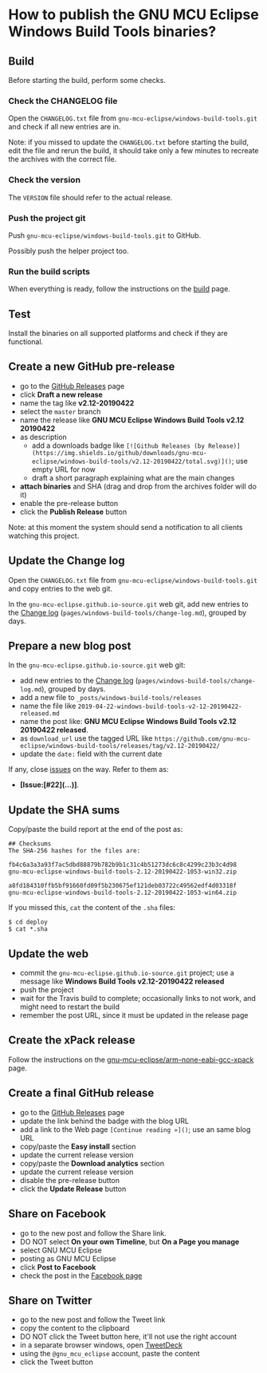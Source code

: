 # How to publish the GNU MCU Eclipse Windows Build Tools binaries?

## Build

Before starting the build, perform some checks.

### Check the CHANGELOG file

Open the `CHANGELOG.txt` file from `gnu-mcu-eclipse/windows-build-tools.git` 
and check if all new entries are in.

Note: if you missed to update the `CHANGELOG.txt` before starting the build, 
edit the file and rerun the build, it should take only a few minutes to 
recreate the archives with the correct file.

### Check the version

The `VERSION` file should refer to the actual release.

### Push the project git

Push `gnu-mcu-eclipse/windows-build-tools.git` to GitHub.

Possibly push the helper project too.

### Run the build scripts

When everything is ready, follow the instructions on the 
[build](https://github.com/gnu-mcu-eclipse/windows-build-tools/blob/master/README.md) 
page.

## Test

Install the binaries on all supported platforms and check if they are 
functional.

## Create a new GitHub pre-release

- go to the [GitHub Releases](https://github.com/gnu-mcu-eclipse/windows-build-tools/releases) page
- click **Draft a new release**
- name the tag like **v2.12-20190422**
- select the `master` branch
- name the release like **GNU MCU Eclipse Windows Build Tools v2.12 20190422**
- as description
  - add a downloads badge like `[![Github Releases (by Release)](https://img.shields.io/github/downloads/gnu-mcu-eclipse/windows-build-tools/v2.12-20190422/total.svg)]()`; use empty URL for now
  - draft a short paragraph explaining what are the main changes
- **attach binaries** and SHA (drag and drop from the archives folder will do it)
- enable the pre-release button
- click the **Publish Release** button

Note: at this moment the system should send a notification to all clients 
watching this project.

## Update the Change log

Open the `CHANGELOG.txt` file from `gnu-mcu-eclipse/windows-build-tools.git` 
and copy entries to the web git.

In the `gnu-mcu-eclipse.github.io-source.git` web git, add new entries to the 
[Change log](https://gnu-mcu-eclipse.github.io/windows-build-tools/change-log/) 
(`pages/windows-build-tools/change-log.md`), grouped by days.

## Prepare a new blog post

In the `gnu-mcu-eclipse.github.io-source.git` web git:

- add new entries to the 
 [Change log](https://gnu-mcu-eclipse.github.io/windows-build-tools/change-log/) 
 (`pages/windows-build-tools/change-log.md`), grouped by days.
- add a new file to `_posts/windows-build-tools/releases`
- name the file like `2019-04-22-windows-build-tools-v2-12-20190422-released.md`
- name the post like: **GNU MCU Eclipse Windows Build Tools v2.12 20190422 released**.
- as `download_url` use the tagged URL like `https://github.com/gnu-mcu-eclipse/windows-build-tools/releases/tag/v2.12-20190422/`
- update the `date:` field with the current date

If any, close [issues](https://github.com/gnu-mcu-eclipse/windows-build-tools/issues) 
on the way. Refer to them as:

- **[Issue:\[#22\]\(...\)]**.

## Update the SHA sums

Copy/paste the build report at the end of the post as:

```console
## Checksums
The SHA-256 hashes for the files are:

fb4c6a3a3a93f7ac5dbd88879b782b9b1c31c4b51273dc6c8c4299c23b3c4d98
gnu-mcu-eclipse-windows-build-tools-2.12-20190422-1053-win32.zip

a8fd184310ffb5bf91660fd09f5b230675ef121deb03722c49562edf4d03318f
gnu-mcu-eclipse-windows-build-tools-2.12-20190422-1053-win64.zip
```

If you missed this, `cat` the content of the `.sha` files:

```console
$ cd deploy
$ cat *.sha
```

## Update the web

- commit the `gnu-mcu-eclipse.github.io-source.git` project; use a message 
  like **Windows Build Tools v2.12-20190422 released**
- push the project
- wait for the Travis build to complete; occasionally links to not work, 
  and might need to restart the build
- remember the post URL, since it must be updated in the release page

## Create the xPack release

Follow the instructions on the 
[gnu-mcu-eclipse/arm-none-eabi-gcc-xpack](https://github.com/gnu-mcu-eclipse/windows-build-tools-xpack/blob/xpack/README.md#maintainer-info)
page.

## Create a final GitHub release

- go to the [GitHub Releases](https://github.com/gnu-mcu-eclipse/windows-build-tools/releases) page
- update the link behind the badge with the blog URL
- add a link to the Web page `[Continue reading »]()`; use an same blog URL
- copy/paste the **Easy install** section
- update the current release version
- copy/paste the **Download analytics** section
- update the current release version
- disable the pre-release button
- click the **Update Release** button

## Share on Facebook

- go to the new post and follow the Share link.
- DO NOT select **On your own Timeline**, but **On a Page you manage**
- select GNU MCU Eclipse
- posting as GNU MCU Eclipse
- click **Post to Facebook**
- check the post in the [Facebook page](https://www.facebook.com/gnu-mcu-eclipse)

## Share on Twitter

* go to the new post and follow the Tweet link
* copy the content to the clipboard
* DO NOT click the Tweet button here, it'll not use the right account
* in a separate browser windows, open [TweetDeck](https://tweetdeck.twitter.com/)
* using the `@gnu_mcu_eclipse` account, paste the content
* click the Tweet button
